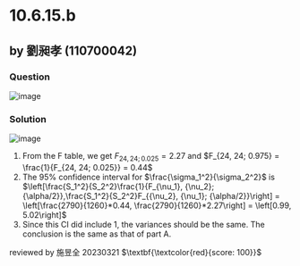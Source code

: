 # 10.6.15.b
## by 劉昶孝 (110700042)

### Question
![image](https://github.com/HWTeng-Course/202402-Statistics/assets/161222726/555f3363-97fd-42e3-a3a4-311f47488318)

### Solution

![image](https://github.com/HWTeng-Course/202402-Statistics/assets/161222726/fa4cd6fa-fecb-4af1-92ac-a7b70c394f23)

1. From the F table, we get $F_{24, 24; 0.025} = 2.27$ and $F_{24, 24; 0.975} = \frac{1}{F_{24, 24; 0.025}} = 0.44$
2. The 95% confidence interval for $\frac{\sigma_1^2}{\sigma_2^2}$ is $\left[\frac{S_1^2}{S_2^2}\frac{1}{F_{\nu_1}, {\nu_2}; {\alpha/2}},\frac{S_1^2}{S_2^2}F_{{\nu_2}, {\nu_1}; {\alpha/2}}\right] = \left[\frac{2790}{1260}*0.44, \frac{2790}{1260}*2.27\right] = \left[0.99, 5.02\right]$
3. Since this CI did include 1, the variances should be the same. The conclusion is the same as that of part A.

reviewed by 施昱全 20230321 $\textbf{\textcolor{red}{score: 100}}$
